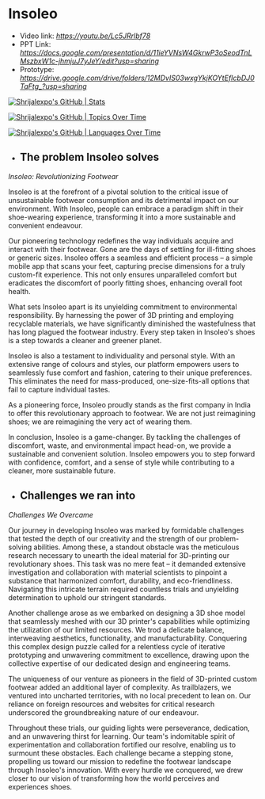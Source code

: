 # Insoleo
- Video link: *https://youtu.be/Lc5JRrlbf78*
- PPT Link: *https://docs.google.com/presentation/d/11ieYVNsW4GkrwP3oSeodTnLMszbxW1c-jhmjuJ7yJeY/edit?usp=sharing*
- Prototype: *https://drive.google.com/drive/folders/12MDvIS03wxgYkjKOYtEfIcbDJ0TqFtg_?usp=sharing*

[![Shrijalexpo's GitHub | Stats](https://stats.quine.sh/Shrijalexpo/github?theme=dark)](https://quine.sh?utm_source=widgets&utm_campaign=Shrijalexpo)

[![Shrijalexpo's GitHub | Topics Over Time](https://stats.quine.sh/Shrijalexpo/topics-over-time?theme=dark)](https://quine.sh?utm_source=widgets&utm_campaign=Shrijalexpo)

[![Shrijalexpo's GitHub | Languages Over Time](https://stats.quine.sh/Shrijalexpo/languages-over-time?theme=dark)](https://quine.sh?utm_source=widgets&utm_campaign=Shrijalexpo)

- ## The problem Insoleo solves
*Insoleo: Revolutionizing Footwear*

Insoleo is at the forefront of a pivotal solution to the critical issue of unsustainable footwear consumption and its detrimental impact on our environment. With Insoleo, people can embrace a paradigm shift in their shoe-wearing experience, transforming it into a more sustainable and convenient endeavour.

Our pioneering technology redefines the way individuals acquire and interact with their footwear. Gone are the days of settling for ill-fitting shoes or generic sizes. Insoleo offers a seamless and efficient process – a simple mobile app that scans your feet, capturing precise dimensions for a truly custom-fit experience. This not only ensures unparalleled comfort but eradicates the discomfort of poorly fitting shoes, enhancing overall foot health.

What sets Insoleo apart is its unyielding commitment to environmental responsibility. By harnessing the power of 3D printing and employing recyclable materials, we have significantly diminished the wastefulness that has long plagued the footwear industry. Every step taken in Insoleo's shoes is a step towards a cleaner and greener planet.

Insoleo is also a testament to individuality and personal style. With an extensive range of colours and styles, our platform empowers users to seamlessly fuse comfort and fashion, catering to their unique preferences. This eliminates the need for mass-produced, one-size-fits-all options that fail to capture individual tastes.

As a pioneering force, Insoleo proudly stands as the first company in India to offer this revolutionary approach to footwear. We are not just reimagining shoes; we are reimagining the very act of wearing them.

In conclusion, Insoleo is a game-changer. By tackling the challenges of discomfort, waste, and environmental impact head-on, we provide a sustainable and convenient solution. Insoleo empowers you to step forward with confidence, comfort, and a sense of style while contributing to a cleaner, more sustainable future.

- ## Challenges we ran into
*Challenges We Overcame*

Our journey in developing Insoleo was marked by formidable challenges that tested the depth of our creativity and the strength of our problem-solving abilities. Among these, a standout obstacle was the meticulous research necessary to unearth the ideal material for 3D-printing our revolutionary shoes. This task was no mere feat – it demanded extensive investigation and collaboration with material scientists to pinpoint a substance that harmonized comfort, durability, and eco-friendliness. Navigating this intricate terrain required countless trials and unyielding determination to uphold our stringent standards.

Another challenge arose as we embarked on designing a 3D shoe model that seamlessly meshed with our 3D printer's capabilities while optimizing the utilization of our limited resources. We trod a delicate balance, interweaving aesthetics, functionality, and manufacturability. Conquering this complex design puzzle called for a relentless cycle of iterative prototyping and unwavering commitment to excellence, drawing upon the collective expertise of our dedicated design and engineering teams.

The uniqueness of our venture as pioneers in the field of 3D-printed custom footwear added an additional layer of complexity. As trailblazers, we ventured into uncharted territories, with no local precedent to lean on. Our reliance on foreign resources and websites for critical research underscored the groundbreaking nature of our endeavour.

Throughout these trials, our guiding lights were perseverance, dedication, and an unwavering thirst for learning. Our team's indomitable spirit of experimentation and collaboration fortified our resolve, enabling us to surmount these obstacles. Each challenge became a stepping stone, propelling us toward our mission to redefine the footwear landscape through Insoleo's innovation. With every hurdle we conquered, we drew closer to our vision of transforming how the world perceives and experiences shoes.
